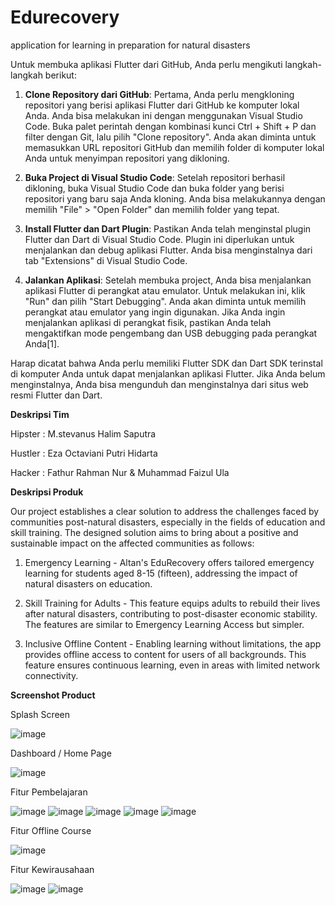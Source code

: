 # Edurecovery
 application for learning in preparation for natural disasters

Untuk membuka aplikasi Flutter dari GitHub, Anda perlu mengikuti langkah-langkah berikut:

1. **Clone Repository dari GitHub**: Pertama, Anda perlu mengkloning repositori yang berisi aplikasi Flutter dari GitHub ke komputer lokal Anda. Anda bisa melakukan ini dengan menggunakan Visual Studio Code. Buka palet perintah dengan kombinasi kunci Ctrl + Shift + P dan filter dengan Git, lalu pilih "Clone repository". Anda akan diminta untuk memasukkan URL repositori GitHub dan memilih folder di komputer lokal Anda untuk menyimpan repositori yang dikloning.

2. **Buka Project di Visual Studio Code**: Setelah repositori berhasil dikloning, buka Visual Studio Code dan buka folder yang berisi repositori yang baru saja Anda kloning. Anda bisa melakukannya dengan memilih "File" > "Open Folder" dan memilih folder yang tepat.

3. **Install Flutter dan Dart Plugin**: Pastikan Anda telah menginstal plugin Flutter dan Dart di Visual Studio Code. Plugin ini diperlukan untuk menjalankan dan debug aplikasi Flutter. Anda bisa menginstalnya dari tab "Extensions" di Visual Studio Code.

4. **Jalankan Aplikasi**: Setelah membuka project, Anda bisa menjalankan aplikasi Flutter di perangkat atau emulator. Untuk melakukan ini, klik "Run" dan pilih "Start Debugging". Anda akan diminta untuk memilih perangkat atau emulator yang ingin digunakan. Jika Anda ingin menjalankan aplikasi di perangkat fisik, pastikan Anda telah mengaktifkan mode pengembang dan USB debugging pada perangkat Anda[1].

Harap dicatat bahwa Anda perlu memiliki Flutter SDK dan Dart SDK terinstal di komputer Anda untuk dapat menjalankan aplikasi Flutter. Jika Anda belum menginstalnya, Anda bisa mengunduh dan menginstalnya dari situs web resmi Flutter dan Dart.

**Deskripsi Tim**

Hipster : M.stevanus Halim Saputra 

Hustler : Eza Octaviani Putri Hidarta 

Hacker : Fathur Rahman Nur & Muhammad Faizul Ula

**Deskripsi Produk**

Our project establishes a clear solution to address the challenges faced by communities post-natural disasters, especially in the fields of education and skill training. The designed solution aims to bring about a positive and sustainable impact on the affected communities as follows:

1. Emergency Learning -  Altan's EduRecovery offers tailored emergency learning for students aged 8-15 (fifteen), addressing the impact of natural disasters on education.

2. Skill Training for Adults -  This feature equips adults to rebuild their lives after natural disasters, contributing to post-disaster economic stability. The features are similar to Emergency Learning Access but simpler.

3. Inclusive Offline Content - Enabling learning without limitations, the app provides offline access to content for users of all backgrounds. This feature ensures continuous learning, even in areas with limited network connectivity.

**Screenshot Product**

Splash Screen

![image](https://github.com/SHEHZ4L/Edurecovery/assets/98263763/8b7eff7c-ba1b-4b60-ab13-a755c6841038)

Dashboard / Home Page

![image](https://github.com/SHEHZ4L/Edurecovery/assets/98263763/4d864a94-ba21-4139-b043-d51e5e03dc4e)

Fitur Pembelajaran 

![image](https://github.com/SHEHZ4L/Edurecovery/assets/98263763/286c29a7-20fc-42de-8b92-e96bf507d509)
![image](https://github.com/SHEHZ4L/Edurecovery/assets/98263763/83b7a337-21b1-48a4-abb7-848fa7fa14d3)
![image](https://github.com/SHEHZ4L/Edurecovery/assets/98263763/a88fadf3-61bf-438a-9e6f-ce6ef63ccad9)
![image](https://github.com/SHEHZ4L/Edurecovery/assets/98263763/d1738d8c-1cad-469e-81a7-889e9bdffd9f)
![image](https://github.com/SHEHZ4L/Edurecovery/assets/98263763/ea650738-df4e-4ca5-95d3-7c0eafdfb7bf)

Fitur Offline Course

![image](https://github.com/SHEHZ4L/Edurecovery/assets/98263763/62929f17-9383-46a3-bbe4-3f680603c4f1)

Fitur Kewirausahaan

![image](https://github.com/SHEHZ4L/Edurecovery/assets/98263763/aadb5f67-0ea1-44b9-815d-b8877a523b7a)
![image](https://github.com/SHEHZ4L/Edurecovery/assets/98263763/0fe616f4-d3df-4409-a509-74d995f633a5)














